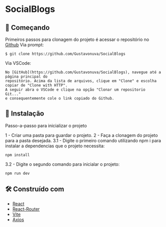 # SocialBlogs

## 🚀 Começando
Primeiros passos para clonagem do projeto é acessar o repositório no [Github](https://github.com/Gustavonuva/SocialBlogs)
Via prompt:
```
$ git clone https://github.com/Gustavonuva/SocialBlogs
```
Via VSCode:
```
No [GitHub](https://github.com/Gustavonuva/SocialBlogs), navegue até a página principal do 
repositório. Acima da lista de arquivos, clique em "Clone" e escolha copiar de "Clone with HTTP".
A seguir abra o VSCode e clique na opção "Clonar um repositorio Git..." 
e consequentemente cole o link copiado do Github.
```

## 🔧 Instalação

Passo-a-passo para inicializar o projeto

1 - Criar uma pasta para guardar o projeto.
2 - Faça a clonagem do projeto para a pasta desejada.
3.1 - Digite o primeiro comando utilizando npm i para instalar a dependencias que o projeto necessita:
```
npm install
```
3.2 - Digite o segundo comando para inicialar o projeto: 
```
npm run dev
```

## 🛠️ Construído com

* [React](https://www.typescriptlang.org/pt/docs/handbook/react.html)
* [React-Router](https://reactrouter.com/en/main)
* [Vite](https://vitejs.dev/guide/)
* [Axios](https://axios-http.com/ptbr/docs/intro)



